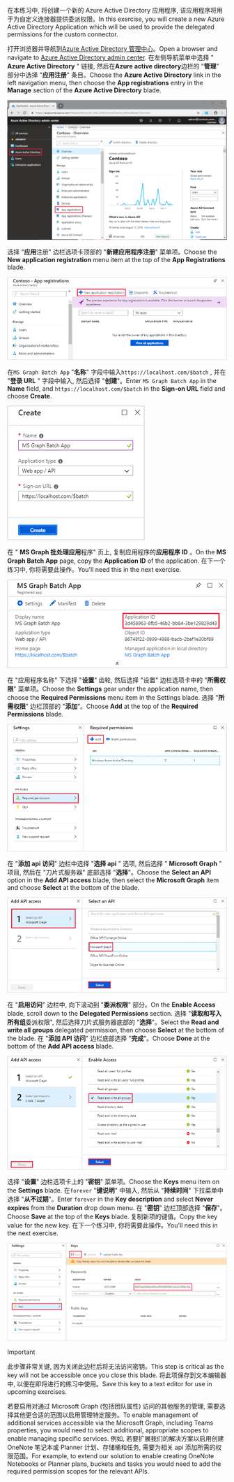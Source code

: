 <!-- markdownlint-disable MD002 MD041 -->

<span data-ttu-id="378b6-101">在本练习中, 将创建一个新的 Azure Active Directory 应用程序, 该应用程序将用于为自定义连接器提供委派权限。</span><span class="sxs-lookup"><span data-stu-id="378b6-101">In this exercise, you will create a new Azure Active Directory Application which will be used to provide the delegated permissions for the custom connector.</span></span>

<span data-ttu-id="378b6-102">打开浏览器并导航到[Azure Active Directory 管理中心](https://aad.portal.azure.com)。</span><span class="sxs-lookup"><span data-stu-id="378b6-102">Open a browser and navigate to [Azure Active Directory admin center](https://aad.portal.azure.com).</span></span> <span data-ttu-id="378b6-103">在左侧导航菜单中选择 " **Azure Active Directory** " 链接, 然后在**Azure active directory**边栏的 "**管理**" 部分中选择 "**应用注册**" 条目。</span><span class="sxs-lookup"><span data-stu-id="378b6-103">Choose the **Azure Active Directory** link in the left navigation menu, then choose the **App registrations** entry in the **Manage** section of the **Azure Active Directory** blade.</span></span>

![azure active directory 中的 azure active directory 刀片的屏幕截图管理中心](./images/app-reg1.png)

<span data-ttu-id="378b6-105">选择 "**应用**注册" 边栏选项卡顶部的 "**新建应用程序注册**" 菜单项。</span><span class="sxs-lookup"><span data-stu-id="378b6-105">Choose the **New application registration** menu item at the top of the **App Registrations** blade.</span></span>

![Azure Active Directory 管理中心中的应用程序注册刀片的屏幕截图](./images/app-reg2.png)

<span data-ttu-id="378b6-107">在`MS Graph Batch App` "**名称**" 字段中输入`https://localhost.com/$batch` , 并在 "**登录 URL** " 字段中输入, 然后选择 "**创建**"。</span><span class="sxs-lookup"><span data-stu-id="378b6-107">Enter `MS Graph Batch App` in the **Name** field, and `https://localhost.com/$batch` in the **Sign-on URL** field and choose **Create**.</span></span>

![Azure Active Directory 管理中心中的新应用注册的创建表单的屏幕截图](./images/app-reg3.png)

<span data-ttu-id="378b6-109">在 " **MS Graph 批处理应用**程序" 页上, 复制应用程序的**应用程序 ID** 。</span><span class="sxs-lookup"><span data-stu-id="378b6-109">On the **MS Graph Batch App** page, copy the **Application ID** of the application.</span></span> <span data-ttu-id="378b6-110">在下一个练习中, 你将需要此操作。</span><span class="sxs-lookup"><span data-stu-id="378b6-110">You'll need this in the next exercise.</span></span>

![已注册的应用程序页的屏幕截图](./images/app-reg4.png)

<span data-ttu-id="378b6-112">在 "应用程序名称" 下选择 "**设置**" 齿轮, 然后选择 "设置" 边栏选项卡中的 "**所需权限**" 菜单项。</span><span class="sxs-lookup"><span data-stu-id="378b6-112">Choose the **Settings** gear under the application name, then choose the **Required Permissions** menu item in the Settings blade.</span></span> <span data-ttu-id="378b6-113">选择 "**所需权限**" 边栏顶部的 "**添加**"。</span><span class="sxs-lookup"><span data-stu-id="378b6-113">Choose **Add** at the top of the **Required Permissions** blade.</span></span>

![所需权限刀片的屏幕截图](./images/app-perms1.png)

<span data-ttu-id="378b6-115">在 "**添加 api 访问**" 边栏中选择 "**选择 api** " 选项, 然后选择 " **Microsoft Graph** " 项目, 然后在 "刀片式服务器" 底部选择 "**选择**"。</span><span class="sxs-lookup"><span data-stu-id="378b6-115">Choose the **Select an API** option in the **Add API access** blade, then select the **Microsoft Graph** item and choose **Select** at the bottom of the blade.</span></span>

![选择 API 刀片的屏幕截图](./images/app-perms2.png)

<span data-ttu-id="378b6-117">在 "**启用访问**" 边栏中, 向下滚动到 "**委派权限**" 部分。</span><span class="sxs-lookup"><span data-stu-id="378b6-117">On the **Enable Access** blade, scroll down to the **Delegated Permissions** section.</span></span> <span data-ttu-id="378b6-118">选择 "**读取和写入所有组**委派权限", 然后选择刀片式服务器底部的 "**选择**"。</span><span class="sxs-lookup"><span data-stu-id="378b6-118">Select the **Read and write all groups** delegated permission, then choose **Select** at the bottom of the blade.</span></span> <span data-ttu-id="378b6-119">在 "**添加 API 访问**" 边栏底部选择 "**完成**"。</span><span class="sxs-lookup"><span data-stu-id="378b6-119">Choose **Done** at the bottom of the **Add API access** blade.</span></span>

 ![启用 Access 边栏的屏幕截图](./images/app-perms3.png)

<span data-ttu-id="378b6-121">选择 "**设置**" 边栏选项卡上的 "**密钥**" 菜单项。</span><span class="sxs-lookup"><span data-stu-id="378b6-121">Choose the **Keys** menu item on the **Settings** blade.</span></span> <span data-ttu-id="378b6-122">在`forever` "**键说明**" 中输入, 然后从 "**持续时间**" 下拉菜单中选择 "**从不过期**"。</span><span class="sxs-lookup"><span data-stu-id="378b6-122">Enter `forever` in the **Key description** and select **Never expires** from the **Duration** drop down menu.</span></span> <span data-ttu-id="378b6-123">在 "**密钥**" 边栏顶部选择 "**保存**"。</span><span class="sxs-lookup"><span data-stu-id="378b6-123">Choose **Save** at the top of the **Keys** blade.</span></span> <span data-ttu-id="378b6-124">复制新项的键值。</span><span class="sxs-lookup"><span data-stu-id="378b6-124">Copy the key value for the new key.</span></span> <span data-ttu-id="378b6-125">在下一个练习中, 你将需要此操作。</span><span class="sxs-lookup"><span data-stu-id="378b6-125">You'll need this in the next exercise.</span></span>

![键刀片的屏幕截图](./images/app-key1.png)

> [!IMPORTANT]
> <span data-ttu-id="378b6-127">此步骤非常关键, 因为关闭此边栏后将无法访问密钥。</span><span class="sxs-lookup"><span data-stu-id="378b6-127">This step is critical as the key will not be accessible once you close this blade.</span></span> <span data-ttu-id="378b6-128">将此项保存到文本编辑器中, 以便在即将进行的练习中使用。</span><span class="sxs-lookup"><span data-stu-id="378b6-128">Save this key to a text editor for use in upcoming exercises.</span></span>

<span data-ttu-id="378b6-129">若要启用对通过 Microsoft Graph (包括团队属性) 访问的其他服务的管理, 需要选择其他更合适的范围以启用管理特定服务。</span><span class="sxs-lookup"><span data-stu-id="378b6-129">To enable management of additional services accessible via the Microsoft Graph, including Teams properties, you would need to select additional, appropriate scopes to enable managing specific services.</span></span> <span data-ttu-id="378b6-130">例如, 若要扩展我们的解决方案以启用创建 OneNote 笔记本或 Planner 计划、存储桶和任务, 需要为相关 api 添加所需的权限范围。</span><span class="sxs-lookup"><span data-stu-id="378b6-130">For example, to extend our solution to enable creating OneNote Notebooks or Planner plans, buckets and tasks you would need to add the required permission scopes for the relevant APIs.</span></span>